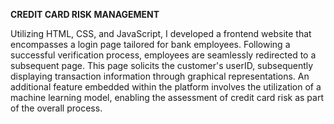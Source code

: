 **CREDIT CARD RISK MANAGEMENT**

Utilizing HTML, CSS, and JavaScript, I developed a frontend website that encompasses a login page tailored for bank employees. 
Following a successful verification process, employees are seamlessly redirected to a subsequent page. 
This page solicits the customer's userID, subsequently displaying transaction information through graphical representations. 
An additional feature embedded within the platform involves the utilization of a machine learning model, enabling the assessment of credit card risk as part of the overall process.


